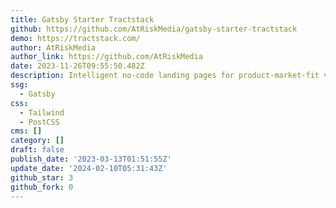 ```yaml
---
title: Gatsby Starter Tractstack
github: https://github.com/AtRiskMedia/gatsby-starter-tractstack
demo: https://tractstack.com/
author: AtRiskMedia
author_link: https://github.com/AtRiskMedia
date: 2023-11-26T09:55:50.482Z
description: Intelligent no-code landing pages for product-market-fit validation
ssg:
  - Gatsby
css:
  - Tailwind
  - PostCSS
cms: []
category: []
draft: false
publish_date: '2023-03-13T01:51:55Z'
update_date: '2024-02-10T05:31:43Z'
github_star: 3
github_fork: 0
---
```

